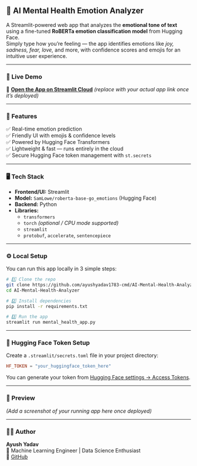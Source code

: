 ## 🧠 AI Mental Health Emotion Analyzer

A Streamlit-powered web app that analyzes the **emotional tone of text** using a fine-tuned **RoBERTa emotion classification model** from Hugging Face.  
Simply type how you’re feeling — the app identifies emotions like *joy, sadness, fear, love,* and more, with confidence scores and emojis for an intuitive user experience.  

---

### 🚀 Live Demo  
🔗 **[Open the App on Streamlit Cloud](https://ai-mental-health-analyzer.streamlit.app)** *(replace with your actual app link once it’s deployed)*  

---

### 🧩 Features
✅ Real-time emotion prediction  
✅ Friendly UI with emojis & confidence levels  
✅ Powered by Hugging Face Transformers  
✅ Lightweight & fast — runs entirely in the cloud  
✅ Secure Hugging Face token management with `st.secrets`  

---

### 🖥️ Tech Stack
- **Frontend/UI:** Streamlit  
- **Model:** `SamLowe/roberta-base-go_emotions` (Hugging Face)  
- **Backend:** Python  
- **Libraries:**  
  - `transformers`  
  - `torch` *(optional / CPU mode supported)*  
  - `streamlit`  
  - `protobuf`, `accelerate`, `sentencepiece`  

---

### ⚙️ Local Setup
You can run this app locally in 3 simple steps:

```bash
# 1️⃣ Clone the repo
git clone https://github.com/ayushyadav1783-cmd/AI-Mental-Health-Analyzer.git
cd AI-Mental-Health-Analyzer

# 2️⃣ Install dependencies
pip install -r requirements.txt

# 3️⃣ Run the app
streamlit run mental_health_app.py
```

---

### 🔐 Hugging Face Token Setup
Create a `.streamlit/secrets.toml` file in your project directory:
```toml
HF_TOKEN = "your_huggingface_token_here"
```

You can generate your token from [Hugging Face settings → Access Tokens](https://huggingface.co/settings/tokens).  

---

### 📸 Preview
*(Add a screenshot of your running app here once deployed)*  

---

### 🧑‍💻 Author
**Ayush Yadav**  
📍 Machine Learning Engineer | Data Science Enthusiast  
🔗 [GitHub](https://github.com/ayushyadav1783-cmd)
